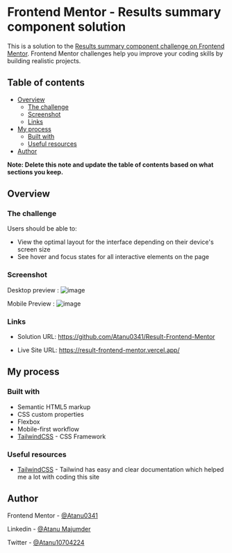 # Frontend Mentor - Results summary component solution

This is a solution to the [Results summary component challenge on Frontend Mentor](https://www.frontendmentor.io/challenges/results-summary-component-CE_K6s0maV). Frontend Mentor challenges help you improve your coding skills by building realistic projects. 

## Table of contents

- [Overview](#overview)
  - [The challenge](#the-challenge)
  - [Screenshot](#screenshot)
  - [Links](#links)
- [My process](#my-process)
  - [Built with](#built-with)
  - [Useful resources](#useful-resources)
- [Author](#author)

**Note: Delete this note and update the table of contents based on what sections you keep.**

## Overview

### The challenge

Users should be able to:

- View the optimal layout for the interface depending on their device's screen size
- See hover and focus states for all interactive elements on the page

### Screenshot


Desktop preview :
![image]()

Mobile Preview :
![image]()

### Links

- Solution URL: https://github.com/Atanu0341/Result-Frontend-Mentor

- Live Site URL: https://result-frontend-mentor.vercel.app/

## My process

### Built with

- Semantic HTML5 markup
- CSS custom properties
- Flexbox
- Mobile-first workflow
- [TailwindCSS](https://tailwindcss.com/) - CSS Framework


### Useful resources

- [TailwindCSS](https://tailwindcss.com/) - Tailwind has easy and clear documentation which helped me a lot with coding this site

## Author

Frontend Mentor - [@Atanu0341](https://www.frontendmentor.io/profile/Atanu0341)

Linkedin - [@Atanu Majumder](https://www.linkedin.com/in/atanu-majumder-169074220/)

Twitter - [@Atanu10704224](https://twitter.com/Atanu10704224)

